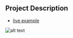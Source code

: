 ## Project Description

* [live example](https://partybrasil.github.io/website-templates/internet-portal/)

![alt text](https://github.com/learning-zone/Website-Templates/blob/master/assets/Internet_Portal.png "Internet_Portal")
